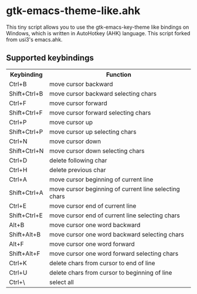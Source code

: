 # gtk-emacs-theme-like.ahk 
This tiny script allows you to use the gtk-emacs-key-theme like bindings on Windows, which is written in AutoHotkey (AHK) language. This script forked from usi3's emacs.ahk.

## Supported keybindings
<table>
  <tr>
    <th>Keybinding</th>
    <th>Function</th>
  </tr>
<tr>
<td>Ctrl+B</td>
<td>move cursor backward</td>
</tr>
<tr>
<td>Shift+Ctrl+B</td>
<td>move cursor backward selecting chars</td>
</tr>
<tr>
<td>Ctrl+F</td>
<td>move cursor forward</td>
</tr>
<tr>
<td>Shift+Ctrl+F</td>
<td>move cursor forward selecting chars</td>
</tr>
<tr>
<td>Ctrl+P</td>
<td>move cursor up</td>
</tr>
<tr>
<td>Shift+Ctrl+P</td>
<td>move cursor up selecting chars</td>
</tr>
<tr>
<td>Ctrl+N</td>
<td>move cursor down</td>
</tr>
<tr>
<td>Shift+Ctrl+N</td>
<td>move cursor down selecting chars</td>
</tr>
<tr>
<td>Ctrl+D</td>
<td>delete following char</td>
</tr>
<tr>
<td>Ctrl+H</td>
<td>delete previous char</td>
</tr>
<tr>
<td>Ctrl+A</td>
<td>move cursor beginning of current line</td>
</tr>
<tr>
<td>Shift+Ctrl+A</td>
<td>move cursor beginning of current line selecting chars</td>
</tr>
<tr>
<td>Ctrl+E</td>
<td>move cursor end of current line</td>
</tr>
<tr>
<td>Shift+Ctrl+E</td>
<td>move cursor end of current line selecting chars</td>
</tr>
<tr>
<td>Alt+B</td>
<td>move cursor one word backward</td>
</tr>
<tr>
<td>Shift+Alt+B</td>
<td>move cursor one word backward selecting chars</td>
</tr>
<tr>
<td>Alt+F</td>
<td>move cursor one word forward</td>
</tr>
<tr>
<td>Shift+Alt+F</td>
<td>move cursor one word forward selecting chars</td>
</tr>
<tr>
<td>Ctrl+K</td>
<td>delete chars from cursor to end of line</td>
</tr>
<tr>
<td>Ctrl+U</td>
<td>delete chars from cursor to beginning of line</td>
</tr>
<tr>
<td>Ctrl+\</td>
<td>select all</td>
</tr>
</table>

